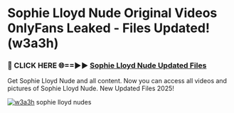 # Sophie Lloyd Nude Original Videos 0nlyFans Leaked - Files Updated! (w3a3h)

<h3>🔴 CLICK HERE 🌐==►► <a href="https://tinyurl.com/52m3yx9h" rel="nofollow">Sophie Lloyd Nude Updated Files</a></h3>

Get Sophie Lloyd Nude and all content. Now you can access all videos and pictures of Sophie Lloyd Nude. New Updated Files 2025!

[![w3a3h](https://i.imgur.com/TnHtlc8.gif)](https://tinyurl.com/52m3yx9h)
sophie lloyd nudes